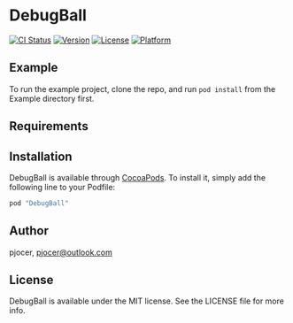 # DebugBall

[![CI Status](http://img.shields.io/travis/pjocer/DebugBall.svg?style=flat)](https://travis-ci.org/pjocer/DebugBall)
[![Version](https://img.shields.io/cocoapods/v/DebugBall.svg?style=flat)](http://cocoapods.org/pods/DebugBall)
[![License](https://img.shields.io/cocoapods/l/DebugBall.svg?style=flat)](http://cocoapods.org/pods/DebugBall)
[![Platform](https://img.shields.io/cocoapods/p/DebugBall.svg?style=flat)](http://cocoapods.org/pods/DebugBall)

## Example

To run the example project, clone the repo, and run `pod install` from the Example directory first.

## Requirements

## Installation

DebugBall is available through [CocoaPods](http://cocoapods.org). To install
it, simply add the following line to your Podfile:

```ruby
pod "DebugBall"
```

## Author

pjocer, pjocer@outlook.com

## License

DebugBall is available under the MIT license. See the LICENSE file for more info.
